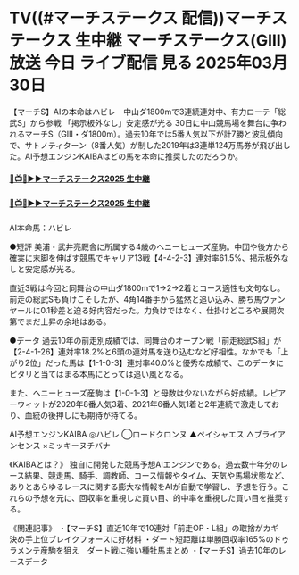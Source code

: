 # TV((#マーチステークス 配信))マーチステークス 生中継 マーチステークス(GIII) 放送 今日 ライブ配信 見る 2025年03月30日

【マーチS】AIの本命はハビレ　中山ダ1800mで3連続連対中、有力ローテ「総武S」から参戦
「掲示板外なし」安定感が光る
30日に中山競馬場を舞台に争われるマーチS（GⅢ・ダ1800m）。過去10年では5番人気以下が計7勝と波乱傾向で、サトノティターン（8番人気）が制した2019年は3連単124万馬券が飛び出した。AI予想エンジンKAIBAはどの馬を本命に推奨したのだろうか。

#### [🔴📺🐎▶▶マーチステークス2025 生中継](https://jsports-hq.com/horse-race2/?rdr_stakes)

#### [🔴📺🐎▶▶マーチステークス2025 生中継](https://jsports-hq.com/horse-race2/?rdr_stakes)

AI本命馬：ハビレ

●短評
美浦・武井亮厩舎に所属する4歳のヘニーヒューズ産駒。中団や後方から確実に末脚を伸ばす競馬でキャリア13戦【4-4-2-3】連対率61.5%、掲示板外なしと安定感が光る。

直近3戦は今回と同舞台の中山ダ1800mで1→2→2着とコース適性も文句なし。前走の総武Sも負けこそしたが、4角14番手から猛然と追い込み、勝ち馬ヴァンヤールに0.1秒差と迫る好内容だった。力負けではなく、仕掛けどころや展開次第でまだ上昇の余地はある。

●データ
過去10年の前走別成績では、同舞台のオープン戦「前走総武S組」が【2-4-1-26】連対率18.2%と6頭の連対馬を送り込むなど好相性。なかでも「上がり2位」だった馬は【1-1-0-3】連対率40.0%と優秀な成績で、このデータにピタリと当てはまる本馬にとっては追い風となる。

また、ヘニーヒューズ産駒は【1-0-1-3】と母数は少ないながら好成績。レピアーウィットが2020年8番人気3着、2021年6番人気1着と2年連続で激走しており、血統の後押しにも期待が持てる。

AI予想エンジンKAIBA
◎ハビレ
◯ロードクロンヌ
▲ペイシャエス
△ブライアンセンス
×ミッキーヌチバナ

《KAIBAとは？》
独自に開発した競馬予想AIエンジンである。過去数十年分のレース結果、競走馬、騎手、調教師、コース情報やタイム、天気や馬場状態など、ありとあらゆるレースに関する膨大な情報をAIが自動で学習し、予想を行う。これらの予想を元に、回収率を重視した買い目、的中率を重視した買い目を推奨する。

《関連記事》
・【マーチS】直近10年で10連対「前走OP・L組」の取捨がカギ　決め手上位ブレイクフォースに好材料
・ダート短距離は単勝回収率165%のドゥラメンテ産駒を狙え　ダート戦に強い種牡馬まとめ
・【マーチS】過去10年のレースデータ
